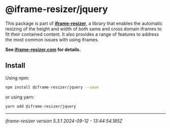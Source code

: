 [<img src="https://iframe-resizer.com/logo-full.svg" alt="" title="" style="margin-bottom: -20px">](https://iframe-resizer.com)

# @iframe-resizer/jquery

This package is part of __[iframe-resizer](https://iframe-resizer.com)__, a library that enables the automatic resizing of the height and width of both same and cross domain iframes to fit their contained content. It also provides a range of features to address the most common issues with using iframes.

__See [iframe-resizer.com](https://iframe-resizer.com) for details.__

## Install

Using npm:

```bash
npm install @iframe-resizer/jquery --save
```

or using yarn:

```bash
yarn add @iframe-resizer/jquery
```

---

_iframe-resizer version 5.3.1 2024-09-12 - 13:44:54.185Z_
